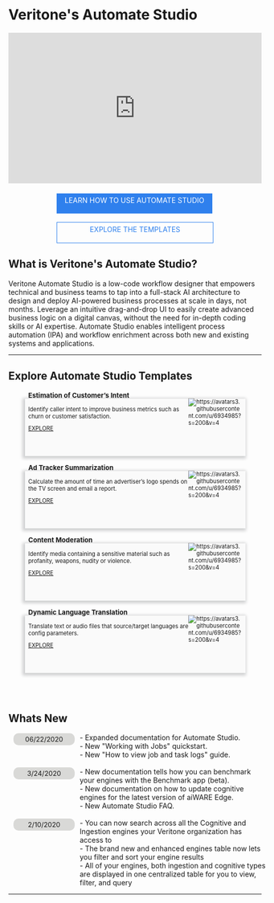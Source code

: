 <!--TODO: Replace all references to "VDA", "Developer Application", and "Developer App" with "Veritone Developer"-->

# Veritone's Automate Studio

<style>
    div.featureBox {
        -webkit-box-shadow: -2px 2px 6px 3px rgba(207,208,209,1);
        -moz-box-shadow: -2px 2px 6px 3px rgba(207,208,209,1);
        box-shadow: -2px 2px 6px 3px rgba(207,208,209,1);
        width: 425px;
        height: 100px;
        padding: 7px;
        font-size: 80%;
        display: flex;
        background: #FAFAFA;
        margin: 15px 0px;
    }

    a.in-text-link {
        text-decoration: none;
    }

    div.featureColumn {
        position:relative;
        left:25px;
        width: 500px;
    }
    
    div.featureText {
        width: 75%;
        position: relative; 
        top: -40px
    }

    div.featureImage {
        width: 25%;
        position: relative;
        bottom: 8px;
    }

    div.do-more-aiware-featureColumn {
        position:relative;
        left:25px;
        width: 400px;
    }
    
    div.do-more-aiwareFeatureText {
        width: 75%;
        position: relative; 
        top: -40px
    }

    a.link {
        bottom: -10px;
        position: relative;
    }

    div.newsSectionColumn{
        position:relative;
        left:10px;
        display: flex
    }
    
    div.newsDateColumn {
        width: 175px;
    }

    div.newsColumn {
        width: 800px
    }

    div.buttonColumn {
        display: flex;
        justify-content: center;
    }

    #view-more-templates-btn {
        display: block;
        color: #2F80ED;
        border: 1px solid #2F80ED;
        width: 250px;
        height: 30px;
        left: 15px;
        text-align: center;
        padding: 5px;
        text-decoration: none;
    }

    #learn-automate-studio-btn {
        display: block;
        background-color: #2F80ED;
        color: #FFF;
        width: 300px;
        height: 30px;
        text-decoration: none;
        text-align: center;
        padding: 5px;
        position: relative;
    }

    #explore-templates-btn {
        display: block;
        color: #2F80ED;
        border: 1px solid #2F80ED;
        width: 300px;
        height: 30px;
        text-align: center;
        padding: 5px;
        position: relative;
        text-decoration: none;
    }

    .date-text {
        background-color: #d9d9d7;
        width: 110px;
        border-radius: 10px;
        font-size: 95%;
        margin-right: 10px;
        padding: 4px 6px;  
        text-align: center
    }

</style>

<div style="display:flex; align-items:center; justify-content: space-evenly; flex-wrap: wrap;">
<div style="width: 650px; height: 300px; margin-bottom: 20px;"><iframe src="https://player.vimeo.com/video/388620185?color=ff9933&title=0&byline=0&portrait=0" style="border:0;top:0;left:0;width:100%;height:100%;margin:0px;" allow="autoplay; fullscreen" allowfullscreen></iframe></div><script src="https://player.vimeo.com/api/player.js"></script>

<div>
    <a href="#/automate-studio/getting-started/README" id="learn-automate-studio-btn">LEARN HOW TO USE AUTOMATE STUDIO</a>
    <br>
    <a href="https://automate.veritone.com/flow_template_gallery" id="explore-templates-btn" target="_blank">EXPLORE THE TEMPLATES</a>
</div>

</div>

## What is Veritone's Automate Studio? <!-- {docsify-ignore} -->
Veritone Automate Studio is a low-code workflow designer that empowers technical and business teams to tap into a full-stack AI architecture to design and deploy AI-powered business processes at scale in days, not months. Leverage an intuitive drag-and-drop UI to easily create advanced business logic on a digital canvas, without the need for in-depth coding skills or AI expertise. Automate Studio enables intelligent process automation (IPA) and workflow enrichment across both new and existing systems and applications.

<hr>

## Explore Automate Studio Templates <!-- {docsify-ignore} -->

<div style="display: flex; flex-wrap: wrap; justify-content: space-around;">
    <div class="featureBox"> 
        <div class="featureText">
            <h3>Estimation of Customer’s Intent</h3>
            <div>Identify caller intent to improve business metrics such as churn or customer satisfaction.</div>
            <a class="link" target="_blank" href="https://automate.veritone.com/flow_template_gallery"> EXPLORE</a>
        </div>
        <div class= "featureImage">
            <img src="https://avatars3.githubusercontent.com/u/6934985?s=200&v=4" alt="https://avatars3.githubusercontent.com/u/6934985?s=200&v=4">
        </div>
    </div>
    <div class="featureBox"> 
        <div class="featureText">
            <h3>Ad Tracker Summarization</h3>
            <div>Calculate the amount of time an advertiser’s logo spends on the TV screen and email a report.</div>
            <a class="link" target="_blank" href="https://automate.veritone.com/flow_template_gallery" > EXPLORE</a>
        </div>
        <div class= "featureImage">
            <img src="https://avatars3.githubusercontent.com/u/6934985?s=200&v=4" alt="https://avatars3.githubusercontent.com/u/6934985?s=200&v=4">
        </div>
    </div>
    <div class="featureBox"> 
        <div class= "featureText">
            <h3>Content Moderation</h3>
            <div>Identify media containing a sensitive material such as profanity, weapons, nudity or violence.</div>
            <a class="link" target="_blank" href="https://automate.veritone.com/flow_template_gallery"> EXPLORE</a>
        </div>
        <div class= "featureImage">
            <img src="https://avatars3.githubusercontent.com/u/6934985?s=200&v=4" alt="https://avatars3.githubusercontent.com/u/6934985?s=200&v=4">
        </div>
    </div>
    <div class="featureBox">  
        <div class= "featureText">
            <h3>Dynamic Language Translation</h3>
            <div>Translate text or audio files that source/target languages are config parameters. </div>
            <a class="link" target="_blank" href="https://automate.veritone.com/flow_template_gallery" > EXPLORE</a>
        </div>
        <div class= "featureImage">
            <img src="https://avatars3.githubusercontent.com/u/6934985?s=200&v=4" alt="https://avatars3.githubusercontent.com/u/6934985?s=200&v=4">
        </div>
    </div>
</div>
<br>
<br>

<!-- Comment out the view more templates button for this branch -->
<!-- <div class="buttonColumn">
    <a href="https://automate.veritone.com/flow_template_gallery" id="view-more-templates-btn">VIEW MORE TEMPLATES</a>
</div> -->

## Whats New <!-- {docsify-ignore} -->
<div class="newsSectionColumn">
    <div class="newsDateColumn">
        <div class="date-text">
            06/22/2020
        </div>
    </div>
    <div class="newsColumn">
        - Expanded documentation for <a class="in-text-link" href="/#/automate-studio/"> Automate Studio.</a>
        <br>
        - New <a class="in-text-link" href="/#/quickstart/jobs/?id=working-with-jobs"> "Working with Jobs"</a> quickstart.
        <br>
        - New <a class="in-text-link" href="/#/overview/aiWARE-in-depth/edge/logs"> "How to view job and task logs"</a> guide.
    </div>
</div>

<br>
<div class= "newsSectionColumn">
    <div class="newsDateColumn">
        <div class="date-text">
            3/24/2020
        </div>
    </div>
    <div class="newsColumn">
        - New documentation tells how you can <a class="in-text-link" href="/#/benchmark/"> benchmark</a> your engines with the Benchmark app (beta).
        <br>
        - New documentation on how to update <a class="in-text-link" href="/#/developer/engines/"> cognitive engines</a> for the latest version of aiWARE Edge.
        <br>
        - New Automate Studio <a class="in-text-link" href="/#/automate-studio/faq"> FAQ</a>.
    </div>
</div>

<br>
<div class= "newsSectionColumn">
    <div class="newsDateColumn">
        <div class="date-text">
            2/10/2020
        </div>
    </div>
    <div class="newsColumn">
        - You can now search across all the Cognitive and Ingestion engines your Veritone organization has access to
        <br>
        - The brand new and enhanced engines table now lets you filter and sort your engine results
        <br>
        - All of your engines, both ingestion and cognitive types are displayed in one centralized table for you to view, filter, and query
    </div>
</div>
<hr>
